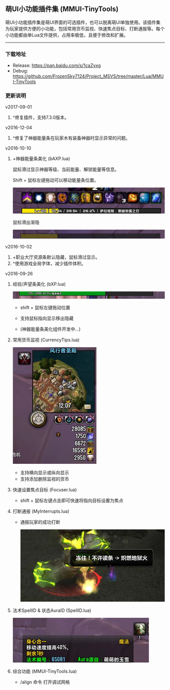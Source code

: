 ## 萌UI小功能插件集 (MMUI-TinyTools)

萌UI小功能插件集是萌UI界面的可选插件，也可以脱离萌UI单独使用。该插件集为玩家提供方便的小功能，包括常用货币监视、快速焦点目标、打断通报等。每个小功能都由单Lua文件提供，占用率极低，且便于修改和扩展。

***

### 下载地址

* Release: https://pan.baidu.com/s/1caZyxg
* Debug: https://github.com/FrozenSky7124/Project_MSVS/tree/master/Lua/MMUI-TinyTools


### 更新说明

v2017-09-01

1. ^修复插件，支持7.3.0版本。

v2016-12-04

1. ^修复了神器能量条在玩家木有装备神器时显示异常的问题。

v2016-10-10

1. +神器能量条美化 (bAXP.lua)

   鼠标滑过显示神器等级、当前能量、解锁能量等信息。

   Shift + 鼠标左键拖动可以移动能量条位置。

   ![image_ReadMe_bAXP.jpg](ReadMe/image_ReadMe_bAXP.jpg)

   鼠标滑出渐隐

   ![image_ReadMe_bAXP1.jpg](ReadMe/image_ReadMe_bAXP1.jpg)

v2016-10-02

1. +职业大厅资源条默认隐藏，鼠标滑过显示。
2. ^使用游戏全局字体，减少插件体积。

v2016-09-26

1. 经验/声望条美化 (bXP.lua)

   ![img_ReadMe_bXP.jpg](ReadMe/img_ReadMe_bXP.jpg)

   * shift + 鼠标左键拖动位置

   * 支持鼠标指向显示移出隐藏

   * (神器能量条美化组件开发中...)

2. 常用货币监视 (CurrencyTips.lua)

   ![img_ReadMe_CTips.jpg](ReadMe/img_ReadMe_CTips.jpg)

   * 支持横向显示或纵向显示
   * 支持添加删除监视的货币

3. 快速设置焦点目标 (Focuser.lua)

   * shift + 鼠标左键点击即可快速将指向目标设置为焦点

4. 打断通报 (MyInterrupts.lua)

   * 通报玩家的成功打断

     ![img_ReadMe_Interrupt.jpg](ReadMe/img_ReadMe_Interrupt.jpg)

5. 法术SpellID & 状态AuraID (SpellID.lua)

   ![img_ReadMe_SpellID.jpg](ReadMe/img_ReadMe_SpellID.jpg)

6. 综合功能 (MMUI-TinyTools.lua)

   * /align 命令 打开调试网格